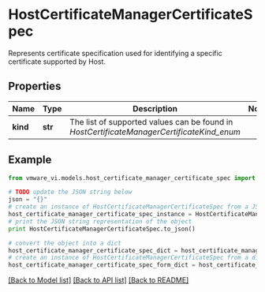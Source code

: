 # HostCertificateManagerCertificateSpec

Represents certificate specification used for identifying a specific certificate supported by Host. 

## Properties
Name | Type | Description | Notes
------------ | ------------- | ------------- | -------------
**kind** | **str** | The list of supported values can be found in *HostCertificateManagerCertificateKind_enum*  | 

## Example

```python
from vmware_vi.models.host_certificate_manager_certificate_spec import HostCertificateManagerCertificateSpec

# TODO update the JSON string below
json = "{}"
# create an instance of HostCertificateManagerCertificateSpec from a JSON string
host_certificate_manager_certificate_spec_instance = HostCertificateManagerCertificateSpec.from_json(json)
# print the JSON string representation of the object
print HostCertificateManagerCertificateSpec.to_json()

# convert the object into a dict
host_certificate_manager_certificate_spec_dict = host_certificate_manager_certificate_spec_instance.to_dict()
# create an instance of HostCertificateManagerCertificateSpec from a dict
host_certificate_manager_certificate_spec_form_dict = host_certificate_manager_certificate_spec.from_dict(host_certificate_manager_certificate_spec_dict)
```
[[Back to Model list]](../README.md#documentation-for-models) [[Back to API list]](../README.md#documentation-for-api-endpoints) [[Back to README]](../README.md)


